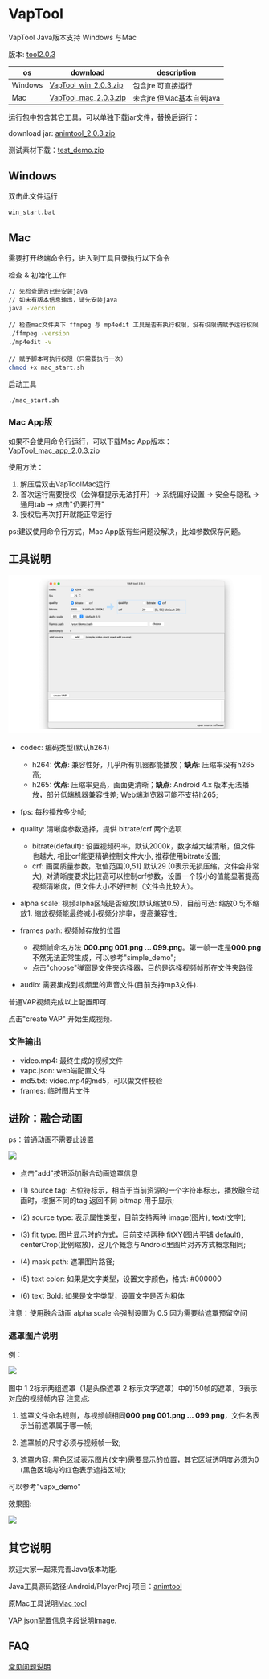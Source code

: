# VapTool

VapTool Java版本支持 Windows 与Mac

版本: [tool2.0.3](https://github.com/Tencent/vap/releases/tag/tool2.0.3)

os|download|description
---|---|---
Windows|[VapTool\_win\_2.0.3.zip](https://github.com/Tencent/vap/releases/download/tool2.0.3/VapTool_win_2.0.3.zip)|包含jre 可直接运行
Mac|[VapTool\_mac\_2.0.3.zip](https://github.com/Tencent/vap/releases/download/tool2.0.3/VapTool_mac_2.0.3.zip)|未含jre 但Mac基本自带java 

运行包中包含其它工具，可以单独下载jar文件，替换后运行：

download jar: [animtool_2.0.3.zip](https://github.com/Tencent/vap/releases/download/tool2.0.3/animtool_2.0.3.zip)

测试素材下载：[test_demo.zip](https://github.com/Tencent/vap/releases/download/tool2.0.2/test_demo.zip)

## Windows

双击此文件运行

```sh
win_start.bat
```

## Mac

需要打开终端命令行，进入到工具目录执行以下命令

检查 & 初始化工作
```sh
// 先检查是否已经安装java
// 如未有版本信息输出，请先安装java
java -version

// 检查mac文件夹下 ffmpeg 与 mp4edit 工具是否有执行权限，没有权限请赋予运行权限
./ffmpeg -version
./mp4edit -v

// 赋予脚本可执行权限（只需要执行一次）
chmod +x mac_start.sh

```

启动工具
```sh
./mac_start.sh
```

### Mac App版

如果不会使用命令行运行，可以下载Mac App版本：[VapTool_mac_app_2.0.3.zip](https://github.com/Tencent/vap/releases/download/tool2.0.3/VapTool_mac_app_2.0.3.zip)

使用方法：
1. 解压后双击VapToolMac运行
2. 首次运行需要授权（会弹框提示无法打开）-> 系统偏好设置 -> 安全与隐私 -> 通用tab -> 点击"仍要打开"
3. 授权后再次打开就能正常运行

ps:建议使用命令行方式，Mac App版有些问题没解决，比如参数保存问题。



## 工具说明

![](images/vaptool_java_01.png)

* codec: 编码类型(默认h264)
 	* h264: **优点**: 兼容性好，几乎所有机器都能播放；**缺点**: 压缩率没有h265高;
	* h265: **优点**: 压缩率更高，画面更清晰；**缺点**: Android 4.x 版本无法播放，部分低端机器兼容性差; Web端浏览器可能不支持h265;

* fps: 每秒播放多少帧;
* quality: 清晰度参数选择，提供 bitrate/crf 两个选项 
	* bitrate(default): 设置视频码率，默认2000k，数字越大越清晰，但文件也越大, 相比crf能更精确控制文件大小, 推荐使用bitrate设置;
	* crf: 画面质量参数，取值范围[0,51] 默认29 (0表示无损压缩，文件会非常大), 对清晰度要求比较高可以控制crf参数，设置一个较小的值能显著提高视频清晰度，但文件大小不好控制（文件会比较大）。
* alpha scale: 视频alpha区域是否缩放(默认缩放0.5)，目前可选: 缩放0.5;不缩放1. 缩放视频能最终减小视频分辨率，提高兼容性;
* frames path: 视频帧存放的位置
	* 视频帧命名方法 **000.png 001.png ... 099.png**。第一帧一定是**000.png**不然无法正常生成，可以参考"simple_demo";
	* 点击"choose"弹窗是文件夹选择器，目的是选择视频帧所在文件夹路径
* audio: 需要集成到视频里的声音文件(目前支持mp3文件).

普通VAP视频完成以上配置即可.
 
点击"create VAP" 开始生成视频.


### 文件输出
* video.mp4: 最终生成的视频文件
* vapc.json: web端配置文件
* md5.txt: video.mp4的md5，可以做文件校验
* frames: 临时图片文件

## 进阶：融合动画
ps：普通动画不需要此设置

![](images/vaptool_java_02.png)

* 点击"add"按钮添加融合动画遮罩信息

* (1) source tag: 占位符标示，相当于当前资源的一个字符串标志，播放融合动画时，根据不同的tag 返回不同 bitmap 用于显示;

* (2) source type: 表示属性类型，目前支持两种 image(图片), text(文字);

* (3) fit type: 图片显示时的方式，目前支持两种 fitXY(图片平铺 default), centerCrop(比例缩放)，这几个概念与Android里图片对齐方式概念相同;

* (4) mask path: 遮罩图片路径;

* (5) text color: 如果是文字类型，设置文字颜色，格式: #000000

* (6) text Bold: 如果是文字类型，设置文字是否为粗体

注意：使用融合动画 alpha scale 会强制设置为 0.5 因为需要给遮罩预留空间

### 遮罩图片说明
例：

![](./images/3.png)

图中 1 2标示两组遮罩（1是头像遮罩 2.标示文字遮罩）中的150帧的遮罩，3表示对应的视频帧内容
注意点:

1. 遮罩文件命名规则，与视频帧相同**000.png 001.png ... 099.png**，文件名表示当前遮罩属于哪一帧;

2. 遮罩帧的尺寸必须与视频帧一致;

3. 遮罩内容: 黑色区域表示图片(文字)需要显示的位置，其它区域透明度必须为0 (黑色区域内的红色表示遮挡区域);

可以参考"vapx_demo"

效果图:

![](./images/4.png)

## 其它说明

欢迎大家一起来完善Java版本功能. 

Java工具源码路径:Android/PlayerProj  项目：[animtool](https://github.com/Tencent/vap/tree/master/Android/PlayerProj)

原Mac工具说明[Mac tool](./Mac_Tool.md)

VAP json配置信息字段说明[Image](images/vap_field_info.png).

## FAQ

[常见问题说明](https://github.com/Tencent/vap/wiki/FAQ)

